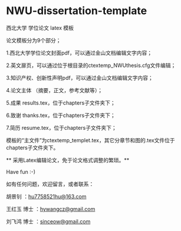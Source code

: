 # NWU-dissertation-template

西北大学 学位论文 latex 模板

论文模板分为9个部分；

1.西北大学学位论文封面pdf，可以通过金山文档编辑文字内容；

2.英文扉页，可以通过位于根目录的ctextemp_NWUthesis.cfg文件编辑；

3.知识产权、创新性声明pdf，可以通过金山文档编辑文字内容；

4.论文主体 （摘要，正文，参考文献等）；

5.成果 results.tex，位于chapters子文件夹下；

6.致谢 thanks.tex，位于chapters子文件夹下；

7.简历 resume.tex，位于chapters子文件夹下；

模板的“主文件”为ctextemp_templet.tex，其它分章节和图的.tex文件位于chapters子文件夹下。

** 采用Latex编辑论文，免于论文格式调整的繁琐。**

Have fun   :-)

如有任何问题，欢迎留言，或者联系：

胡景钊      ：hu7758521hu@163.com

王红玉 博士 ：hywangcz@gmail.com

刘飞鸿 博士 ：sinceow@gmail.com
